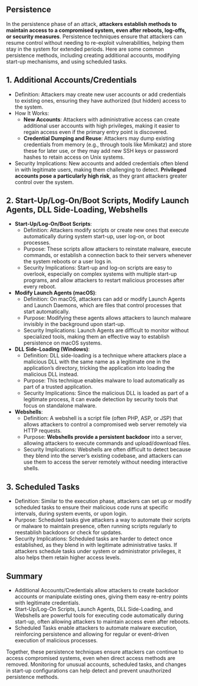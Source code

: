 ## Persistence
In the persistence phase of an attack, **attackers establish methods to maintain access to a compromised system, even after reboots, log-offs, or security measures**. Persistence techniques ensure that attackers can resume control without needing to re-exploit vulnerabilities, helping them stay in the system for extended periods. Here are some common persistence methods, including creating additional accounts, modifying start-up mechanisms, and using scheduled tasks.

## 1. Additional Accounts/Credentials
  - Definition: Attackers may create new user accounts or add credentials to existing ones, ensuring they have authorized (but hidden) access to the system.
  - How It Works:
    - **New Accounts**: Attackers with administrative access can create additional user accounts with high privileges, making it easier to regain access even if the primary entry point is discovered.
    - **Credential Dumping and Reuse**: Attackers may dump existing credentials from memory (e.g., through tools like Mimikatz) and store these for later use, or they may add new SSH keys or password hashes to retain access on Unix systems.
  - Security Implications: New accounts and added credentials often blend in with legitimate users, making them challenging to detect. **Privileged accounts pose a particularly high risk**, as they grant attackers greater control over the system.

## 2. Start-Up/Log-On/Boot Scripts, Modify Launch Agents, DLL Side-Loading, Webshells
  - **Start-Up/Log-On/Boot Scripts**:
    - Definition: Attackers modify scripts or create new ones that execute automatically during system start-up, user log-on, or boot processes.
    - Purpose: These scripts allow attackers to reinstate malware, execute commands, or establish a connection back to their servers whenever the system reboots or a user logs in.
    - Security Implications: Start-up and log-on scripts are easy to overlook, especially on complex systems with multiple start-up programs, and allow attackers to restart malicious processes after every reboot.
  - **Modify Launch Agents (macOS)**:
    - Definition: On macOS, attackers can add or modify Launch Agents and Launch Daemons, which are files that control processes that start automatically.
    - Purpose: Modifying these agents allows attackers to launch malware invisibly in the background upon start-up.
    - Security Implications: Launch Agents are difficult to monitor without specialized tools, making them an effective way to establish persistence on macOS systems.
  - **DLL Side-Loading (Windows)**:
    - Definition: DLL side-loading is a technique where attackers place a malicious DLL with the same name as a legitimate one in the application’s directory, tricking the application into loading the malicious DLL instead.
    - Purpose: This technique enables malware to load automatically as part of a trusted application.
    - Security Implications: Since the malicious DLL is loaded as part of a legitimate process, it can evade detection by security tools that focus on standalone malware.
  - **Webshells**:
    - Definition: A webshell is a script file (often PHP, ASP, or JSP) that allows attackers to control a compromised web server remotely via HTTP requests.
    - Purpose: **Webshells provide a persistent backdoor** into a server, allowing attackers to execute commands and upload/download files.
    - Security Implications: Webshells are often difficult to detect because they blend into the server’s existing codebase, and attackers can use them to access the server remotely without needing interactive shells.

## 3. Scheduled Tasks
  - Definition: Similar to the execution phase, attackers can set up or modify scheduled tasks to ensure their malicious code runs at specific intervals, during system events, or upon login.
  - Purpose: Scheduled tasks give attackers a way to automate their scripts or malware to maintain presence, often running scripts regularly to reestablish backdoors or check for updates.
  - Security Implications: Scheduled tasks are harder to detect once established, as they blend in with legitimate administrative tasks. If attackers schedule tasks under system or administrator privileges, it also helps them retain higher access levels.

## Summary
  - Additional Accounts/Credentials allow attackers to create backdoor accounts or manipulate existing ones, giving them easy re-entry points with legitimate credentials.
  - Start-Up/Log-On Scripts, Launch Agents, DLL Side-Loading, and Webshells are powerful tools for executing code automatically during start-up, often allowing attackers to maintain access even after reboots.
  - Scheduled Tasks enable attackers to automate malware execution, reinforcing persistence and allowing for regular or event-driven execution of malicious processes.

Together, these persistence techniques ensure attackers can continue to access compromised systems, even when direct access methods are removed. Monitoring for unusual accounts, scheduled tasks, and changes in start-up configurations can help detect and prevent unauthorized persistence methods.